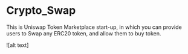 # Crypto_Swap

This is Uniswap Token Marketplace start-up, in which you can provide users to Swap any ERC20 token, and allow them to buy token.

![alt text]